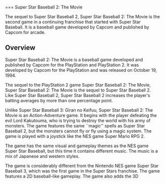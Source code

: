 
===
Super Star Baseball 2: The Movie

The sequel to Super Star Baseball 2, Super Star Baseball 2: The Movie is the second game in a continuing franchise that started with Super Star Baseball. It is a baseball game developed by Capcom and published by Capcom for arcade.

## Overview

Super Star Baseball 2: The Movie is a baseball game developed and published by Capcom for the PlayStation and PlayStation 2. It was developed by Capcom for the PlayStation and was released on October 19, 1994.

The sequel to the PlayStation 2 game Super Star Baseball 2: The Movie, Super Star Baseball 2: The Movie is the sequel to Super Star Baseball 2. Like Super Star Baseball 2, Super Star Baseball 2 increases the player's batting averages by more than one percentage point.

Unlike Super Star Baseball 3: Giran no Keifuu, Super Star Baseball 2: The Movie is an Action-Adventure game. It begins with the player defeating the evil Lord Kakutouma, who is trying to destroy the world with his army of monsters. The game features the same ``magic'' spells as Super Star Baseball 2, but the monsters cannot fly or fly using a magic system. The game is played with a joystick like the NES game Super Mario RPG 2.

The game has the same visual and gameplay themes as the NES game Super Star Baseball, but this time it contains different music. The music is a mix of Japanese and western styles.

The game is considerably different from the Nintendo NES game Super Star Baseball 3, which was the first game in the Super Stars franchise. The game features a 2D baseball-like gameplay. The game also adds the       3D                                                                                                                                                           
